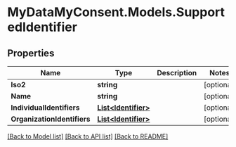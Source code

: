 # MyDataMyConsent.Models.SupportedIdentifier

## Properties

Name | Type | Description | Notes
------------ | ------------- | ------------- | -------------
**Iso2** | **string** |  | [optional] 
**Name** | **string** |  | [optional] 
**IndividualIdentifiers** | [**List&lt;Identifier&gt;**](Identifier.md) |  | [optional] 
**OrganizationIdentifiers** | [**List&lt;Identifier&gt;**](Identifier.md) |  | [optional] 

[[Back to Model list]](../README.md#documentation-for-models) [[Back to API list]](../README.md#documentation-for-api-endpoints) [[Back to README]](../README.md)

